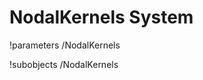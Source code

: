 <!-- MOOSE Documentation Stub: Remove this when content is added. -->

# NodalKernels System
!parameters /NodalKernels

!subobjects /NodalKernels

